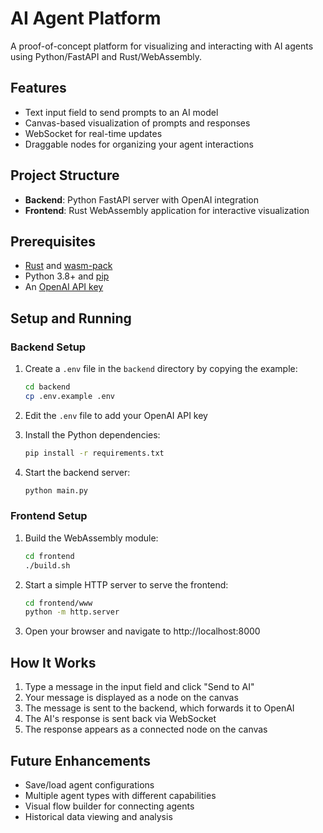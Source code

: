 # AI Agent Platform

A proof-of-concept platform for visualizing and interacting with AI agents using Python/FastAPI and Rust/WebAssembly.

## Features

- Text input field to send prompts to an AI model
- Canvas-based visualization of prompts and responses
- WebSocket for real-time updates
- Draggable nodes for organizing your agent interactions

## Project Structure

- **Backend**: Python FastAPI server with OpenAI integration
- **Frontend**: Rust WebAssembly application for interactive visualization

## Prerequisites

- [Rust](https://www.rust-lang.org/tools/install) and [wasm-pack](https://rustwasm.github.io/wasm-pack/installer/)
- Python 3.8+ and [pip](https://pip.pypa.io/en/stable/installation/)
- An [OpenAI API key](https://platform.openai.com/api-keys)

## Setup and Running

### Backend Setup

1. Create a `.env` file in the `backend` directory by copying the example:
   ```bash
   cd backend
   cp .env.example .env
   ```

2. Edit the `.env` file to add your OpenAI API key

3. Install the Python dependencies:
   ```bash
   pip install -r requirements.txt
   ```

4. Start the backend server:
   ```bash
   python main.py
   ```

### Frontend Setup

1. Build the WebAssembly module:
   ```bash
   cd frontend
   ./build.sh
   ```

2. Start a simple HTTP server to serve the frontend:
   ```bash
   cd frontend/www
   python -m http.server
   ```

3. Open your browser and navigate to http://localhost:8000

## How It Works

1. Type a message in the input field and click "Send to AI"
2. Your message is displayed as a node on the canvas
3. The message is sent to the backend, which forwards it to OpenAI
4. The AI's response is sent back via WebSocket
5. The response appears as a connected node on the canvas

## Future Enhancements

- Save/load agent configurations
- Multiple agent types with different capabilities
- Visual flow builder for connecting agents
- Historical data viewing and analysis 